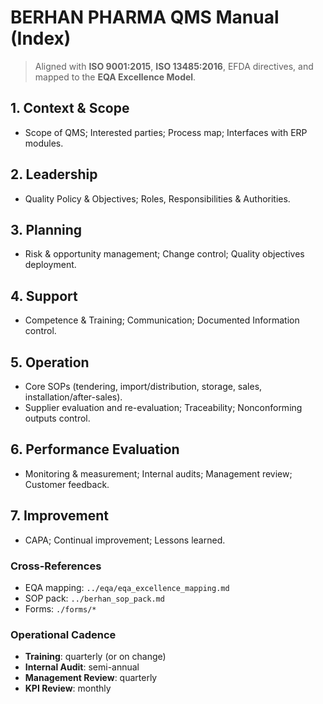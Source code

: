 # BERHAN PHARMA QMS Manual (Index)

> Aligned with **ISO 9001:2015**, **ISO 13485:2016**, EFDA directives, and mapped to the **EQA Excellence Model**.

## 1. Context & Scope
- Scope of QMS; Interested parties; Process map; Interfaces with ERP modules.

## 2. Leadership
- Quality Policy & Objectives; Roles, Responsibilities & Authorities.

## 3. Planning
- Risk & opportunity management; Change control; Quality objectives deployment.

## 4. Support
- Competence & Training; Communication; Documented Information control.

## 5. Operation
- Core SOPs (tendering, import/distribution, storage, sales, installation/after-sales).
- Supplier evaluation and re-evaluation; Traceability; Nonconforming outputs control.

## 6. Performance Evaluation
- Monitoring & measurement; Internal audits; Management review; Customer feedback.

## 7. Improvement
- CAPA; Continual improvement; Lessons learned.

### Cross-References
- EQA mapping: `../eqa/eqa_excellence_mapping.md`
- SOP pack: `../berhan_sop_pack.md`
- Forms: `./forms/*`

### Operational Cadence
- **Training**: quarterly (or on change)
- **Internal Audit**: semi-annual
- **Management Review**: quarterly
- **KPI Review**: monthly
